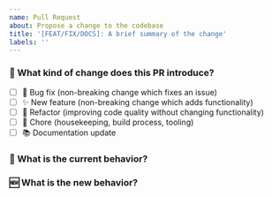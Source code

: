 ```yaml
---
name: Pull Request
about: Propose a change to the codebase
title: '[FEAT/FIX/DOCS]: A brief summary of the change'
labels: ''
---
```


### 🎯 What kind of change does this PR introduce?

<!-- Put an `x` in all the boxes that apply: -->
- [ ] 🐛 Bug fix (non-breaking change which fixes an issue)
- [ ] ✨ New feature (non-breaking change which adds functionality)
- [ ] 🔨 Refactor (improving code quality without changing functionality)
- [ ] 🧹 Chore (housekeeping, build process, tooling)
- [ ] 📚 Documentation update

### 📖 What is the current behavior?

<!-- Please describe the current behavior that you are modifying, or link to a relevant issue. -->

### 🆕 What is the new behavior?

<!-- Please describe the behavior or changes that are being added by this PR. -->